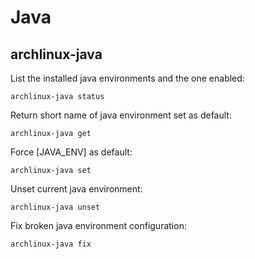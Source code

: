 # Java

## archlinux-java

List the installed java environments and the one enabled:

    archlinux-java status

Return short name of java environment set as default:

    archlinux-java get

Force [JAVA_ENV] as default:

    archlinux-java set

Unset current java environment:

    archlinux-java unset

Fix broken java environment configuration:

    archlinux-java fix
